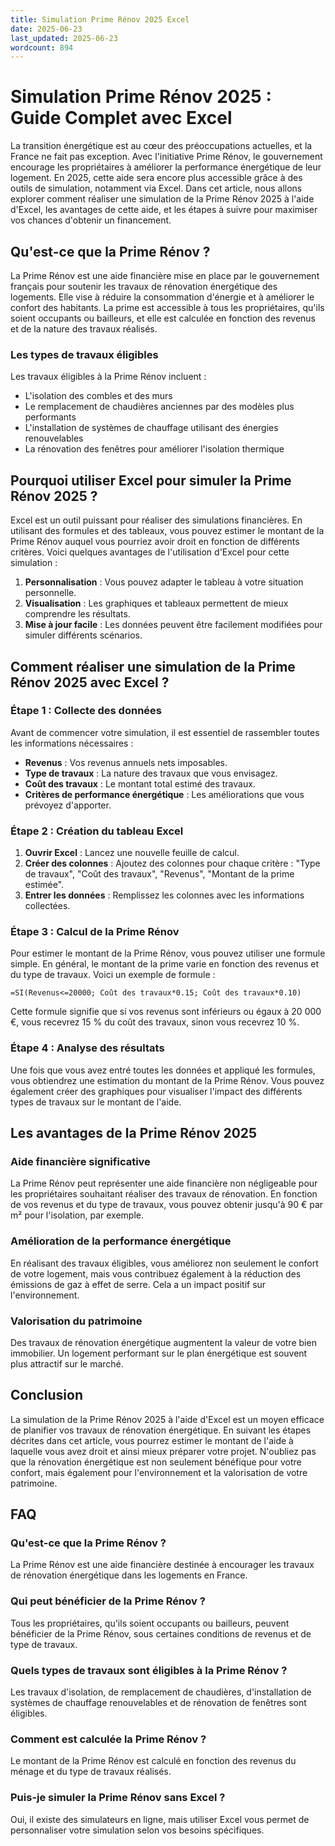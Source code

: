 ```yaml
---
title: Simulation Prime Rénov 2025 Excel
date: 2025-06-23
last_updated: 2025-06-23
wordcount: 894
---
```


# Simulation Prime Rénov 2025 : Guide Complet avec Excel

La transition énergétique est au cœur des préoccupations actuelles, et la France ne fait pas exception. Avec l'initiative Prime Rénov, le gouvernement encourage les propriétaires à améliorer la performance énergétique de leur logement. En 2025, cette aide sera encore plus accessible grâce à des outils de simulation, notamment via Excel. Dans cet article, nous allons explorer comment réaliser une simulation de la Prime Rénov 2025 à l'aide d'Excel, les avantages de cette aide, et les étapes à suivre pour maximiser vos chances d'obtenir un financement.

## Qu'est-ce que la Prime Rénov ?

La Prime Rénov est une aide financière mise en place par le gouvernement français pour soutenir les travaux de rénovation énergétique des logements. Elle vise à réduire la consommation d'énergie et à améliorer le confort des habitants. La prime est accessible à tous les propriétaires, qu'ils soient occupants ou bailleurs, et elle est calculée en fonction des revenus et de la nature des travaux réalisés.

### Les types de travaux éligibles

Les travaux éligibles à la Prime Rénov incluent :

- L'isolation des combles et des murs
- Le remplacement de chaudières anciennes par des modèles plus performants
- L'installation de systèmes de chauffage utilisant des énergies renouvelables
- La rénovation des fenêtres pour améliorer l'isolation thermique

## Pourquoi utiliser Excel pour simuler la Prime Rénov 2025 ?

Excel est un outil puissant pour réaliser des simulations financières. En utilisant des formules et des tableaux, vous pouvez estimer le montant de la Prime Rénov auquel vous pourriez avoir droit en fonction de différents critères. Voici quelques avantages de l'utilisation d'Excel pour cette simulation :

1. **Personnalisation** : Vous pouvez adapter le tableau à votre situation personnelle.
2. **Visualisation** : Les graphiques et tableaux permettent de mieux comprendre les résultats.
3. **Mise à jour facile** : Les données peuvent être facilement modifiées pour simuler différents scénarios.

## Comment réaliser une simulation de la Prime Rénov 2025 avec Excel ?

### Étape 1 : Collecte des données

Avant de commencer votre simulation, il est essentiel de rassembler toutes les informations nécessaires :

- **Revenus** : Vos revenus annuels nets imposables.
- **Type de travaux** : La nature des travaux que vous envisagez.
- **Coût des travaux** : Le montant total estimé des travaux.
- **Critères de performance énergétique** : Les améliorations que vous prévoyez d'apporter.

### Étape 2 : Création du tableau Excel

1. **Ouvrir Excel** : Lancez une nouvelle feuille de calcul.
2. **Créer des colonnes** : Ajoutez des colonnes pour chaque critère : "Type de travaux", "Coût des travaux", "Revenus", "Montant de la prime estimée".
3. **Entrer les données** : Remplissez les colonnes avec les informations collectées.

### Étape 3 : Calcul de la Prime Rénov

Pour estimer le montant de la Prime Rénov, vous pouvez utiliser une formule simple. En général, le montant de la prime varie en fonction des revenus et du type de travaux. Voici un exemple de formule :

```excel
=SI(Revenus<=20000; Coût des travaux*0.15; Coût des travaux*0.10)
```

Cette formule signifie que si vos revenus sont inférieurs ou égaux à 20 000 €, vous recevrez 15 % du coût des travaux, sinon vous recevrez 10 %.

### Étape 4 : Analyse des résultats

Une fois que vous avez entré toutes les données et appliqué les formules, vous obtiendrez une estimation du montant de la Prime Rénov. Vous pouvez également créer des graphiques pour visualiser l'impact des différents types de travaux sur le montant de l'aide.

## Les avantages de la Prime Rénov 2025

### Aide financière significative

La Prime Rénov peut représenter une aide financière non négligeable pour les propriétaires souhaitant réaliser des travaux de rénovation. En fonction de vos revenus et du type de travaux, vous pouvez obtenir jusqu'à 90 € par m² pour l'isolation, par exemple.

### Amélioration de la performance énergétique

En réalisant des travaux éligibles, vous améliorez non seulement le confort de votre logement, mais vous contribuez également à la réduction des émissions de gaz à effet de serre. Cela a un impact positif sur l'environnement.

### Valorisation du patrimoine

Des travaux de rénovation énergétique augmentent la valeur de votre bien immobilier. Un logement performant sur le plan énergétique est souvent plus attractif sur le marché.

## Conclusion

La simulation de la Prime Rénov 2025 à l'aide d'Excel est un moyen efficace de planifier vos travaux de rénovation énergétique. En suivant les étapes décrites dans cet article, vous pourrez estimer le montant de l'aide à laquelle vous avez droit et ainsi mieux préparer votre projet. N'oubliez pas que la rénovation énergétique est non seulement bénéfique pour votre confort, mais également pour l'environnement et la valorisation de votre patrimoine.

## FAQ

### Qu'est-ce que la Prime Rénov ?

La Prime Rénov est une aide financière destinée à encourager les travaux de rénovation énergétique dans les logements en France.

### Qui peut bénéficier de la Prime Rénov ?

Tous les propriétaires, qu'ils soient occupants ou bailleurs, peuvent bénéficier de la Prime Rénov, sous certaines conditions de revenus et de type de travaux.

### Quels types de travaux sont éligibles à la Prime Rénov ?

Les travaux d'isolation, de remplacement de chaudières, d'installation de systèmes de chauffage renouvelables et de rénovation de fenêtres sont éligibles.

### Comment est calculée la Prime Rénov ?

Le montant de la Prime Rénov est calculé en fonction des revenus du ménage et du type de travaux réalisés.

### Puis-je simuler la Prime Rénov sans Excel ?

Oui, il existe des simulateurs en ligne, mais utiliser Excel vous permet de personnaliser votre simulation selon vos besoins spécifiques.